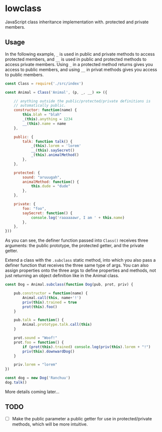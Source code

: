 
lowclass
========

JavaScript class inheritance implementation with. protected and private members.

Usage
-----

In the following example, `_` is used in public and private methods to access
protected members, and `__` is used in public and protected methods to access
private members. Using `_` in a protected method returns gives you access to
public members, and using `__` in privat methods gives you access to public
members.

```js
const Class = require('./src/index')

const Animal = Class('Animal', (p, _, __) => ({

    // anything outside the public/protected/private definitions is
    // automatically public.
    constructor: function(name) {
        this.blah = "blah"
        _(this).anything = 1234
        __(this).name = name
    },

    public: {
        talk: function talk() {
            _(this).lorem = 'lorem'
            __(this).saySecret()
            _(this).animalMethod()
        },
    },

    protected: {
        sound: "aruuugah",
        animalMethod: function() {
            this.dude = "dude"
        },
    },

    private: {
        foo: "foo",
        saySecret: function() {
            console.log('raaaaaawr, I am ' + this.name)
        },
    },
}))
```

As you can see, the definer function passed into `Class()` receives three
arguments: the public prototype, the protected getter, and the private getter.

Extend a class with the `.subclass` static method, into which you also pass a
definer function that receives the three same type of args. You can also assign
properties onto the three args to define properties and methods, not just
returning an object definition like in the Animal class.

```js
const Dog = Animal.subclass(function Dog(pub, prot, priv) {

    pub.constructor = function(name) {
        Animal.call(this, name+'!')
        priv(this).trained = true
        prot(this).foo()
    }

    pub.talk = function() {
        Animal.prototype.talk.call(this)
    }

    prot.sound = "Woof!"
    prot.foo = function() {
        if (prot(this).trained) console.log(priv(this).lorem + "!")
        priv(this).downwardDog()
    }

    priv.lorem = "lorem"
})

const dog = new Dog('Ranchuu')
dog.talk()
```

More details coming later...

TODO
----

- [ ] Make the public parameter a public getter for use in protected/private
  methods, which will be more intuitive.
